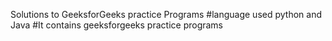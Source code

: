 Solutions to GeeksforGeeks practice Programs
#language used python and Java
#It contains geeksforgeeks practice programs